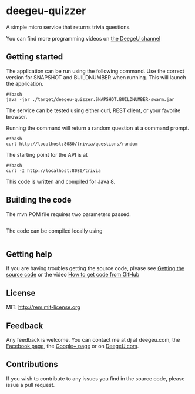 # deegeu-quizzer
A simple micro service that returns trivia questions.


You can find more programming videos on [the DeegeU channel](http://www.deegeu.com/subscribe)

## Getting started

The application can be run using the following command. Use the correct version for SNAPSHOT and BUILDNUMBER when running. This will launch the application.

```
#!bash
java -jar ./target/deegeu-quizzer.SNAPSHOT.BUILDNUMBER-swarm.jar
```

The service can be tested using either curl, REST client, or your favorite browser.

Running the command will return a random question at a command prompt.
```
#!bash
curl http://localhost:8080/trivia/questions/random
```

The starting point for the API is at 
```
#!bash
curl -I http://localhost:8080/trivia
```

This code is written and compiled for Java 8.

## Building the code

The mvn POM file requires two parameters passed.

```mvn clean install -Dproject.version=1.0.0 -Dbuild.number=$BUILD_NUMBER.$GIT_COMMIT
```

The code can be compiled locally using 

```mvn clean install -Dproject.version=1.0.0 -Dbuild.number=001
```

## Getting help

If you are having troubles getting the source code, please see [Getting the source code](http://www.deegeu.com/getting-the-source-code/) or the video [How to get code from GitHub](http://www.deegeu.com/videos/how-to-get-code-from-github/)  

## License

MIT: http://rem.mit-license.org

## Feedback

Any feedback is welcome. You can contact me at dj at deegeu.com, the [Facebook page](https://www.facebook.com/deegeu.programming.tutorials), the [Google+ page](https://plus.google.com/+Deegeu-programming-tutorials/posts) or on [DeegeU.com](http://www.deegeu.com).

## Contributions

If you wish to contribute to any issues you find in the source code, please issue a pull request.
